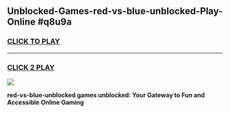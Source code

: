 
## Unblocked-Games-red-vs-blue-unblocked-Play-Online #q8u9a
<h3>
<a href="https://news.freeplayer.one?title=red-vs-blue-unblocked&ref=3">CLICK TO PLAY</a></h3>
<hr>

<h3>
<a href="https://news.freeplayer.one?title=red-vs-blue-unblocked&ref=3">CLICK 2 PLAY</a>
  
</h3>

<a href="https://news.freeplayer.one?title=red-vs-blue-unblocked&ref=3"><img src="https://clearcache.store/games.png"></a>


**red-vs-blue-unblocked games unblocked: Your Gateway to Fun and Accessible Online Gaming**

